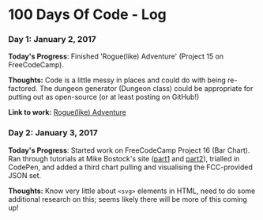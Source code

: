 # 100 Days Of Code - Log

### Day 1: January 2, 2017

**Today's Progress**: Finished 'Rogue(like) Adventure' (Project 15 on
  FreeCodeCamp).

**Thoughts:** Code is a little messy in places and could do with being
re-factored. The dungeon generator (Dungeon class) could be appropriate for
putting out as open-source (or at least posting on GitHub!)

**Link to work:** [Rogue(like) Adventure](https://codepen.io/domwakeling/full/ObKvWq/)

### Day 2: January 3, 2017

**Today's Progress**: Started work on FreeCodeCamp Project 16 (Bar
  Chart). Ran through tutorials at Mike Bostock's site
  ([part1](https://bost.ocks.org/mike/bar/1) and
  [part2](https://bost.ocks.org/mike/bar/2)), trialled in CodePen, and added a
  third chart pulling and visualising the FCC-provided JSON set.

**Thoughts:** Know very little about ```<svg>``` elements in HTML, need to do some
additional research on this; seems likely there will be more of this coming up!
